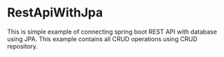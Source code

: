 # RestApiWithJpa
This is simple example of connecting spring boot REST API with database using JPA. This example contains all CRUD operations using CRUD repository.
